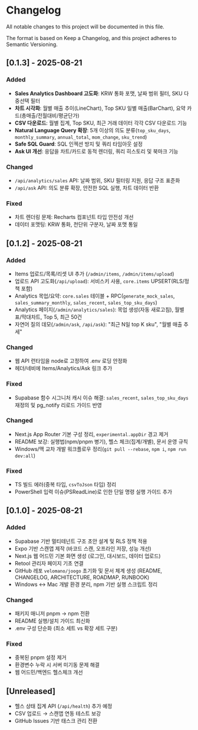 # Changelog

All notable changes to this project will be documented in this file.

The format is based on Keep a Changelog, and this project adheres to Semantic Versioning.

## [0.1.3] - 2025-08-21
### Added
- **Sales Analytics Dashboard 고도화**: KRW 통화 포맷, 날짜 범위 필터, SKU 다중선택 필터
- **차트 시각화**: 월별 매출 추이(LineChart), Top SKU 일별 매출(BarChart), 요약 카드(총매출/전월대비/평균단가)
- **CSV 다운로드**: 월별 집계, Top SKU, 최근 거래 데이터 각각 CSV 다운로드 기능
- **Natural Language Query 확장**: 5개 이상의 의도 분류(`top_sku_days`, `monthly_summary`, `annual_total`, `mom_change`, `sku_trend`)
- **Safe SQL Guard**: SQL 인젝션 방지 및 쿼리 타임아웃 설정
- **Ask UI 개선**: 응답을 차트/카드로 동적 렌더링, 쿼리 히스토리 및 북마크 기능

### Changed
- `/api/analytics/sales` API: 날짜 범위, SKU 필터링 지원, 응답 구조 표준화
- `/api/ask` API: 의도 분류 확장, 안전한 SQL 실행, 차트 데이터 반환

### Fixed
- 차트 렌더링 문제: Recharts 컴포넌트 타입 안전성 개선
- 데이터 포맷팅: KRW 통화, 천단위 구분자, 날짜 포맷 통일

## [0.1.2] - 2025-08-21
### Added
- Items 업로드/목록/리셋 UI 추가 (`/admin/items`, `/admin/items/upload`)
- 업로드 API 고도화(`/api/upload`): 서비스키 사용, `core.items` UPSERT(RLS/정책 포함)
- Analytics 목업/요약: `core.sales` 테이블 + RPC(`generate_mock_sales`, `sales_summary_monthly`, `sales_recent`, `sales_top_sku_days`)
- Analytics 페이지(`/admin/analytics/sales`): 목업 생성(자동 새로고침), 월별 표/막대차트, Top 5, 최근 50건
- 자연어 질의 데모(`/admin/ask`, `/api/ask`): "최근 N일 top K sku", "월별 매출 추세"

### Changed
- 웹 API 런타임을 node로 고정하여 .env 로딩 안정화
- 헤더/네비에 Items/Analytics/Ask 링크 추가

### Fixed
- Supabase 함수 시그니처 캐시 이슈 해결: `sales_recent`, `sales_top_sku_days` 재정의 및 pg_notify 리로드 가이드 반영

### Changed
- Next.js App Router 기본 구성 정리, `experimental.appDir` 경고 제거
- README 보강: 실행법(npm/pnpm 병기), 헬스 체크(집계/개별), 문서 운영 규칙
- Windows/맥 교차 개발 워크플로우 정리(`git pull --rebase`, `npm i`, `npm run dev:all`)

### Fixed
- TS 빌드 에러(중복 타입, `csvToJson` 타입) 정리
- PowerShell 입력 이슈(PSReadLine)로 인한 단일 명령 실행 가이드 추가

## [0.1.0] - 2025-08-21
### Added
- Supabase 기반 멀티테넌트 구조 초안 설계 및 RLS 정책 적용
- Expo 기반 스캔앱 제작 (바코드 스캔, 오프라인 저장, 성능 개선)
- Next.js 웹 어드민 기본 화면 생성 (로그인, 대시보드, 데이터 업로드)
- Retool 관리자 페이지 기초 연결
- GitHub 레포 `velomano/joogo` 초기화 및 문서 체계 생성 (README, CHANGELOG, ARCHITECTURE, ROADMAP, RUNBOOK)
- Windows ↔ Mac 개발 환경 분리, npm 기반 실행 스크립트 정리

### Changed
- 패키지 매니저 pnpm → npm 전환
- README 실행/설치 가이드 최신화
- .env 구성 단순화 (최소 세트 vs 확장 세트 구분)

### Fixed
- 중복된 pnpm 설정 제거
- 환경변수 누락 시 서버 미기동 문제 해결
- 웹 어드민/백엔드 헬스체크 개선

## [Unreleased]
- 헬스 상태 집계 API (`/api/health`) 추가 예정
- CSV 업로드 → 스캔앱 연동 테스트 보강
- GitHub Issues 기반 태스크 관리 전환
